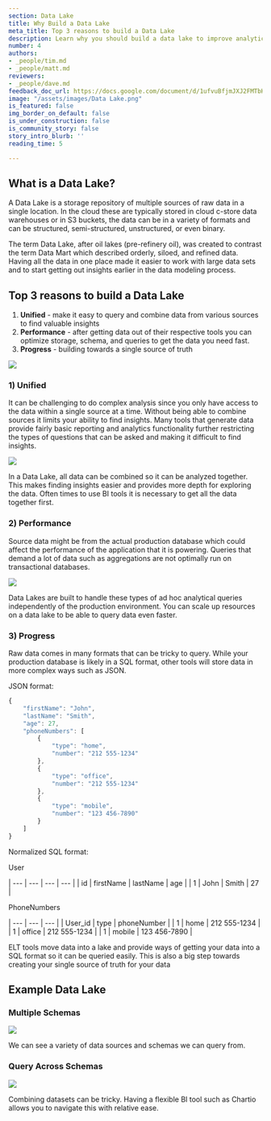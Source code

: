 ```yaml
---
section: Data Lake
title: Why Build a Data Lake
meta_title: Top 3 reasons to build a Data Lake
description: Learn why you should build a data lake to improve analytics at your company.
number: 4
authors:
- _people/tim.md
- _people/matt.md
reviewers:
- _people/dave.md
feedback_doc_url: https://docs.google.com/document/d/1ufvuBfjmJXJ2FMTbH-NFF8M6Aa5pI7lhRT948BJD0CA/edit?usp=sharing
image: "/assets/images/Data Lake.png"
is_featured: false
img_border_on_default: false
is_under_construction: false
is_community_story: false
story_intro_blurb: ''
reading_time: 5

---
```

## What is a Data Lake?

A Data Lake is a storage repository of multiple sources of raw data in a single location. In the cloud these are typically stored in cloud c-store data warehouses or in S3 buckets, the data can be in a variety of formats and can be structured, semi-structured, unstructured, or even binary.

The term Data Lake, after oil lakes (pre-refinery oil), was created to contrast the term Data Mart which described orderly, siloed, and refined data. Having all the data in one place made it easier to work with large data sets and to start getting out insights earlier in the data modeling process.

## Top 3 reasons to build a Data Lake

1. **Unified** - make it easy to query and combine data from various sources to find valuable insights
2. **Performance** - after getting data out of their respective tools you can optimize storage, schema, and queries to get the data you need fast.
3. **Progress** - building towards a single source of truth

![](https://lh5.googleusercontent.com/Y9W1AOr29hn9WeBDFHAIPZZBdfZrO7yq6uvdpTE5ReRd4gQo_iPqy1AFqnfEM87Zqog3oZIITC1mQL32KwJYBPAh5TLSCT5XuUWMSoMbaTdGB5fLi9im9E9XldvKjvO2GE9-veSO)

### 1) Unified

It can be challenging to do complex analysis since you only have access to the data within a single source at a time. Without being able to combine sources it limits your ability to find insights. Many tools that generate data provide fairly basic reporting and analytics functionality further restricting the types of questions that can be asked and making it difficult to find insights.

![](https://lh5.googleusercontent.com/IFl5w3cTjoaoo-y-SSjfORC7_eSYarRtf1jVSiMuEDx0WteFndawE4wnaGNSLoM7FIzhm1T-jrOEd40vKxgO_2UhfqwR_ImRj9KYGWEHXvdYanztutwMOCcI4Qv6oPn31QbOiXAv)

In a Data Lake, all data can be combined so it can be analyzed together. This makes finding insights easier and provides more depth for exploring the data. Often times to use BI tools it is necessary to get all the data together first.

### 2) Performance

Source data might be from the actual production database which could affect the performance of the application that it is powering. Queries that demand a lot of data such as aggregations are not optimally run on transactional databases.

![](https://lh3.googleusercontent.com/VGqHkCo7QOLEwh4OllUsgiS5F9U4vDglYn-uZLM_u0UCGNvWz7U6e55QSZftDW2OxW0L_CwvrNszzDQ6FPgOomoH4wWK57EcA0HNCxThBDceqztEDM4cK-UloxJKqDjVHnBNeeeH)

Data Lakes are built to handle these types of ad hoc analytical queries independently of the production environment. You can scale up resources on a data lake to be able to query data even faster.

### 3) Progress

Raw data comes in many formats that can be tricky to query. While your production database is likely in a SQL format, other tools will store data in more complex ways such as JSON.

JSON format:

```javascript
{
	"firstName": "John",
	"lastName": "Smith",
	"age": 27,
	"phoneNumbers": [
		{
			"type": "home",
			"number": "212 555-1234"
		},
		{
			"type": "office",
			"number": "212 555-1234"
		},
		{
			"type": "mobile",
			"number": "123 456-7890"
		}
	]
}
```

Normalized SQL format:

User

| --- | --- | --- | --- |
| id | firstName | lastName | age |
| 1 | John | Smith | 27 |

PhoneNumbers

| --- | --- | --- |
| User_id | type | phoneNumber |
| 1 | home | 212 555-1234 |
| 1 | office | 212 555-1234 |
| 1 | mobile | 123 456-7890 |

ELT tools move data into a lake and provide ways of getting your data into a SQL format so it can be queried easily. This is also a big step towards creating your single source of truth for your data

## Example Data Lake

### Multiple Schemas

![](https://lh3.googleusercontent.com/wNrelG2LDYcr-x4TxXi2ywcE84GgzkTOjLbE8APoOQqOb3jkzBN7RlRdjxvxpzMZtpqs4Hl4rn15b4c9aTwigrmbeJx2umKZFDEgaFY-vhvVFKGQpdBXh0zQ8U17nLTfx1kzEHKP)

We can see a variety of data sources and schemas we can query from.

### Query Across Schemas

![](https://lh6.googleusercontent.com/9y3tOyaQc-dQ27wOgbKJLj8MkXjIUaw8Lqf4-HE_HvxMIhxM0uKWqVmbIlsp-7ZADN0RKwzlsCV5UAOI3xD9vxLSC9ARiS1XBP_a8vcz4k9QV4A6nZ0-VlqaBpCcjLlQarYeTy_6)

Combining datasets can be tricky. Having a flexible BI tool such as Chartio allows you to navigate this with relative ease.